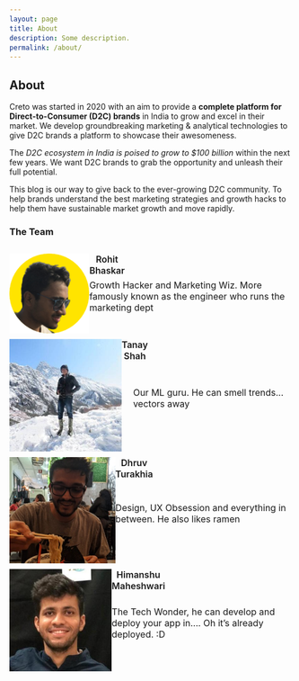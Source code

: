 ```yaml
---
layout: page
title: About
description: Some description.
permalink: /about/
---
```


<!-- <img class="img-rounded" src="/assets/img/uploads/profile.png" alt="Thiago Rossener" width="200"> -->

## About

Creto was started in 2020 with an aim to provide a **complete platform for Direct-to-Consumer (D2C) brands** in India to grow and excel in their market.
We develop groundbreaking marketing & analytical technologies to give D2C brands a platform to showcase their awesomeness.

The *D2C ecosystem in India is poised to grow to $100 billion* within the next few years. We want D2C brands to grab the opportunity and unleash their full potential. 

This blog is our way to give back to the ever-growing D2C community. To help brands understand the best marketing strategies and growth hacks to help them have sustainable market growth and move rapidly.

### The Team

<div class="post-content" style="margin: 1.8125rem auto 0; max-width: 50rem;">
  <div style="display: flex; justify-content: space-between">
    <div style="display: flex">
      <img class="img-rounded" src="/assets/img/uploads/author_rohit.png" title="Rohit Bhaskar" width="200px" style="margin-bottom: 10px">
      <p style="font-weight: 600; font-size: 16px; text-align: center; margin-top: 0px; align-text: center; flex-grow: 2;">Rohit Bhaskar</p>
    </div>
    <p style="align-self: center; font-size: 16px; ">Growth Hacker and Marketing Wiz. More famously known as the engineer who runs the marketing dept</p>
  </div>

  <div style="display: flex; justify-content: space-between">
    <div style="display:flex">
      <img class="img-rounded" src="/assets/img/uploads/author_tanay.jpg" title="Tanay Shah" width="200px" style="margin-bottom: 10px">
      <p style="font-weight: 600; font-size: 16px; text-align: center; margin-top: 0px; align-text: center; flex-grow: 2;">Tanay Shah</p>
    </div>
    <p style="align-self: center; font-size: 16px;">Our ML guru. He can smell trends... vectors away</p>
  </div>

  <div style="display: flex; justify-content: space-between"">
    <div style="display:flex">
      <img class="img-rounded" src="/assets/img/uploads/author_dhruv.jpg" title="Dhruv Turakhia" width="200px" style="margin-bottom: 10px">
      <p style="font-weight: 600; font-size: 16px; text-align: center; margin-top: 0px; align-text: center; flex-grow: 2;">Dhruv Turakhia</p>
    </div>
    <p style="align-self: center; font-size: 16px;">Design, UX Obsession and everything in between. He also likes ramen</p>
  </div>

  <div style="display: flex; justify-content: space-between"">
    <div style="display:flex">
      <img class="img-rounded" src="/assets/img/uploads/author_himanshu.jpg" title="Dhruv Turakhia" width="200px" style="margin-bottom: 10px">
      <p style="font-weight: 600; font-size: 16px; text-align: center; margin-top: 0px; align-text: center; flex-grow: 2;">Himanshu Maheshwari</p>
    </div>
    <p style="align-self: center; font-size: 16px;">The Tech Wonder, he can develop and deploy your app in…. Oh it’s already deployed. :D
    </p>
  </div>
</div>
